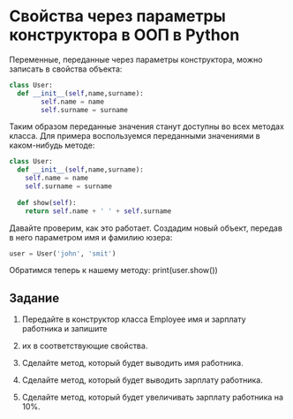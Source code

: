 # Свойства через параметры конструктора в ООП в Python

Переменные, переданные через параметры конструктора, можно записать в свойства объекта:
```py
class User:
  def __init__(self,name,surname):
		self.name = name 
		self.surname = surname 
```

Таким образом переданные значения станут доступны во всех методах класса. 
Для примера воспользуемся переданными значениями в каком-нибудь методе:
```py
class User:
  def __init__(self,name,surname):
    self.name = name 
    self.surname = surname
	
  def show(self):
    return self.name + ' ' + self.surname 
```

Давайте проверим, как это работает. Создадим новый объект, передав в него 
параметром имя и фамилию юзера:
```py
user = User('john', 'smit') 
```
Обратимся теперь к нашему методу:
print(user.show()) 

## Задание

1. Передайте в конструктор класса Employee имя и зарплату работника и запишите 
2. их в соответствующие свойства.

2. Сделайте метод, который будет выводить имя работника.

3. Сделайте метод, который будет выводить зарплату работника.

4. Сделайте метод, который будет увеличивать зарплату работника на 10%.
